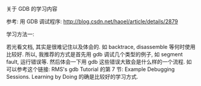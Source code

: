 关于 GDB 的学习内容

参考:
用 GDB 调试程序: http://blog.csdn.net/haoel/article/details/2879

学习方法一:

若光看文档, 其实是很难记住以及体会的. 如 backtrace, disassemble 等何时使用比较好. 所以, 我推荐的方式是首先用 gdb 调试几个类型的例子, 如 segment fault, 运行错误等. 然后体会一下用 gdb 这些错误大致会是什么样的一个流程. 如可以参考这个链接: RMS's gdb Tutorial 的第 7 节: Example Debugging Sessions. Learning by Doing 的确是比较好的学习方式.
